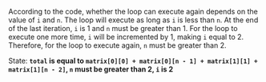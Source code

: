 According to the code, whether the loop can execute again depends on the value of `i` and `n`. The loop will execute as long as `i` is less than `n`. At the end of the last iteration, `i` is 1 and `n` must be greater than 1. For the loop to execute one more time, `i` will be incremented by 1, making `i` equal to 2. Therefore, for the loop to execute again, `n` must be greater than 2.

State: **`total` is equal to `matrix[0][0] + matrix[0][n - 1] + matrix[1][1] + matrix[1][n - 2]`, `n` must be greater than 2, `i` is 2**